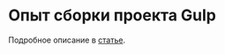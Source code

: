 <h1>Опыт сборки проекта Gulp</h1>
<p>Подробное описание в <a href="https://webmikorn.ru/articles/opyit-sborki-proekta-gulp/">статье</a>.</p>
